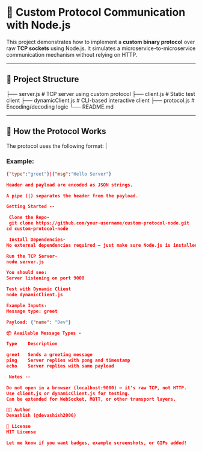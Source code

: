 # 🔌 Custom Protocol Communication with Node.js

This project demonstrates how to implement a **custom binary protocol** over raw **TCP sockets** using Node.js. It simulates a microservice-to-microservice communication mechanism without relying on HTTP.

---

## 📁 Project Structure

 ├── server.js # TCP server using custom protocol ├── client.js # Static test client ├── dynamicClient.js # CLI-based interactive client ├── protocol.js # Encoding/decoding logic └── README.md

 
---

## 🧠 How the Protocol Works

The protocol uses the following format:
<headerJSON>|<payloadJSON>


### Example:
```json
{"type":"greet"}|{"msg":"Hello Server"}

Header and payload are encoded as JSON strings.

A pipe (|) separates the header from the payload.

Getting Started --

 Clone the Repo-
 git clone https://github.com/your-username/custom-protocol-node.git
cd custom-protocol-node

 Install Dependencies-
No external dependencies required — just make sure Node.js is installed.

Run the TCP Server-
node server.js

You should see:
Server listening on port 9000

Test with Dynamic Client
node dynamicClient.js

Example Inputs:
Message type: greet

Payload: {"name": "Dev"}

📦 Available Message Types -

Type	Description

greet	Sends a greeting message
ping	Server replies with pong and timestamp
echo	Server replies with same payload

 Notes --

Do not open in a browser (localhost:9000) — it's raw TCP, not HTTP.
Use client.js or dynamicClient.js for testing.
Can be extended for WebSocket, MQTT, or other transport layers.

🧑‍💻 Author
Devashish (@devashish2006)

📜 License
MIT License

Let me know if you want badges, example screenshots, or GIFs added!
